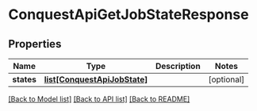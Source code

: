 # ConquestApiGetJobStateResponse

## Properties
Name | Type | Description | Notes
------------ | ------------- | ------------- | -------------
**states** | [**list[ConquestApiJobState]**](ConquestApiJobState.md) |  | [optional] 

[[Back to Model list]](../README.md#documentation-for-models) [[Back to API list]](../README.md#documentation-for-api-endpoints) [[Back to README]](../README.md)


